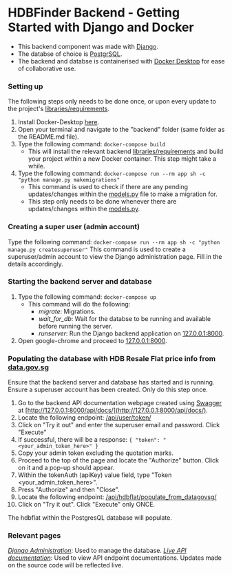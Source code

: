 # HDBFinder Backend - Getting Started with Django and Docker

- This backend component was made with [Django](https://www.djangoproject.com/).
- The databse of choice is [PostgrSQL](https://www.postgresql.org/).
- The backend and databse is containerised with [Docker Desktop](https://docs.docker.com/desktop/) for ease of collaborative use.

### Setting up
The following steps only needs to be done once, or upon every update to the project's [libraries/requirements](https://github.com/Realker/SC2006-Project/blob/main/Server/requirements.txt).

1. Install Docker-Desktop [here](https://www.docker.com/products/docker-desktop/).
2. Open your terminal and navigate to the "backend" folder (same folder as the README.md file).
3. Type the following command:
    `docker-compose build`
    - This will install the relevant backend [libraries/requirements](https://github.com/Realker/SC2006-Project/blob/main/Server/requirements.txt) and build your project within a new Docker container. This step might take a while.
4. Type the following command:
    `docker-compose run --rm app sh -c "python manage.py makemigrations"`
    - This command is used to check if there are any pending updates/changes within the [models.py](https://github.com/Realker/SC2006-Project/blob/main/Server/app/core/models.py) file to make a migration for.
    - This step only needs to be done whenever there are updates/changes within the [models.py](https://github.com/Realker/SC2006-Project/blob/main/Server/app/core/models.py).

### Creating a super user (admin account)
Type the following command:
    `docker-compose run --rm app sh -c "python manage.py createsuperuser"`
    This command is used to create a superuser/admin account to view the Django administration page. Fill in the details accordingly.

### Starting the backend server and database
1. Type the following command:
    `docker-compose up`
    - This command will do the following:
        - *migrate*: Migrations.
        - *wait_for_db*: Wait for the databse to be running and available before running the server.
        - *runserver*: Run the Django backend application on [127.0.0.1:8000](127.0.0.1:8000).
2. Open google-chrome and proceed to [127.0.0.1:8000](127.0.0.1:8000).

### Populating the database with HDB Resale Flat price info from [data.gov.sg](https://data.gov.sg/dataset/resale-flat-prices)
Ensure that the backend server and database has started and is running. Ensure a superuser account has been created. Only do this step once.

1. Go to the backend API documentation webpage created using [Swagger](https://swagger.io/) at [http://127.0.0.1:8000/api/docs/](http://127.0.0.1:8000/api/docs/).
2. Locate the following endpoint: [/api/user/token/](http://127.0.0.1:8000/api/docs/#/user/user_token_create)
3. Click on "Try it out" and enter the superuser email and password. Click "Execute"
4. If successful, there will be a response:
`{ "token": "<your_admin_token_here>" }`
5. Copy your admin token excluding the quotation marks.
6. Proceed to the top of the page and locate the "Authorize" button. Click on it and a pop-up should appear.
7. Within the tokenAuth (apiKey) value field, type "Token <your_admin_token_here>".
8. Press "Authorize" and then "Close".
9. Locate the following endpoint: [/api/hdbflat/populate_from_datagovsg/](http://127.0.0.1:8000/api/docs/#/hdbflat/hdbflat_populate_from_datagovsg_retrieve)
10. Click on "Try it out". Click "Execute" only ONCE.

The hdbflat within the PostgresQL database will populate.

### Relevant pages
[*Django Administration*](http://127.0.0.1:8000/admin/): Used to manage the database.
[*Live API documentation*](http://127.0.0.1:8000/api/docs/): Used to view API endpoint documentations. Updates made on the source code will be reflected live.
